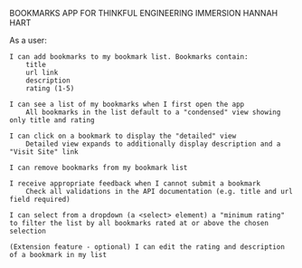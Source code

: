 BOOKMARKS APP FOR THINKFUL ENGINEERING IMMERSION
HANNAH HART



As a user:

    I can add bookmarks to my bookmark list. Bookmarks contain:
        title
        url link
        description
        rating (1-5)
        
    I can see a list of my bookmarks when I first open the app
        All bookmarks in the list default to a "condensed" view showing only title and rating

    I can click on a bookmark to display the "detailed" view
        Detailed view expands to additionally display description and a "Visit Site" link

    I can remove bookmarks from my bookmark list

    I receive appropriate feedback when I cannot submit a bookmark
        Check all validations in the API documentation (e.g. title and url field required)

    I can select from a dropdown (a <select> element) a "minimum rating" to filter the list by all bookmarks rated at or above the chosen selection

    (Extension feature - optional) I can edit the rating and description of a bookmark in my list